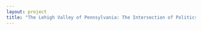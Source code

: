```yaml
--- 
layout: project 
title: "The Lehigh Valley of Pennsylvania: The Intersection of Politics, Industry, Culture and the Environment" 
---
```



